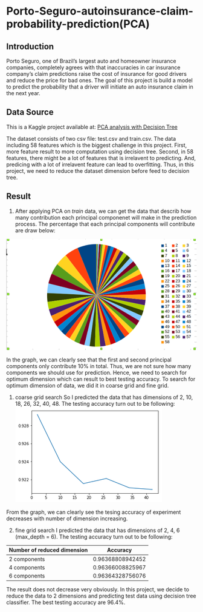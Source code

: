 # Porto-Seguro-autoinsurance-claim-probability-prediction(PCA)
## Introduction 
Porto Seguro, one of Brazil’s largest auto and homeowner insurance companies, completely agrees with that inaccuracies in car insurance company’s claim predictions raise the cost of insurance for good drivers and reduce the price for bad ones. The goal of this project is build a model to predict the probability that a driver will initiate an auto insurance claim in the next year.

## Data Source
This is a Kaggle project available at: [PCA analysis with Decision Tree](https://www.kaggle.com/priyasd/portoseguro)   

The dataset consists of two csv file: test.csv and train.csv. The data including 58 features which is the biggest challenge in this project. First, more feature result to more computation using decision tree. Second, in 58 features, there might be a lot of features that is irrelavent to predicting. And, predicing with a lot of irrelavent feature can lead to overfitting. Thus, in this project, we need to reduce the dataset dimension before feed to decision tree. 

## Result
1. After applying PCA on _train_ data, we can get the data that describ how many contribution each principal componenet will make in the prediction process. The percentage that each principal components will contribute are draw below:

![alt text](https://github.com/phylliskaka/Porto-Seguro-autoinsurance-claim-probability-prediction/blob/master/all%20principal%20component.png)

In the graph, we can clearly see that the first and second principal components only contribute 10% in total. Thus, we are not sure how many components we should use for prediction. Hence, we need to search for optimum dimension which can result to best testing accuracy. To search for optimum dimension of data, we did it in coarse grid and fine grid.    

1. coarse grid search 
So I predicted the data that has dimensions of 2, 10, 18, 26, 32, 40, 48. The testing accuracy turn out to be following:
![alt text](https://github.com/phylliskaka/Porto-Seguro-autoinsurance-claim-probability-prediction/blob/master/train_accuracy.png)    

From the graph, we can clearly see the tesing accuracy of experiment decreases with number of dimension increasing.        

2. fine grid search 
I predicted the data that has dimensions of 2, 4, 6 (max_depth = 6). The testing accuracy turn out to be following:

| Number of reduced dimension |    Accuracy      |
|-----------------------------|:---------------: |
|        2 components         | 0.96368808942452 |
|        4 components         | 0.96366008825967 |
|        6 components         | 0.96364328756076 | 


The result does not decrease very obviously. In this project, we decide to reduce the data to 2 dimensions and predicting test data using decision tree classifier.  The best testing accuracy are 96.4%. 
